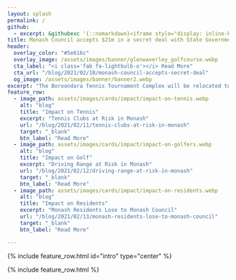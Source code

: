 ```yaml
---
layout: splash
permalink: /
github:
  - excerpt: &githubexc '{::nomarkdown}<iframe style="display: inline-block;" src="https://ghbtns.com/github-btn.html?user=monashunited&repo=monashunited.com.au&type=star&count=true&size=large" frameborder="0" scrolling="0" width="160px" height="30px"></iframe> <iframe style="display: inline-block;" src="https://ghbtns.com/github-btn.html?user=metaera&repo=monashunited.com.au&type=fork&count=true&size=large" frameborder="0" scrolling="0" width="158px" height="30px"></iframe>{:/nomarkdown}'
title: Monash Council accepts $21m in a secret deal with State Government.
header:
  overlay_color: "#5e616c"
  overlay_image: /assets/images/banner/glenwaverley_golfcourse.webp
  cta_label: "<i class='fab fa-lightbulb-o'></i> Read More"
  cta_url: "/blog/2021/02/10/monash-council-accepts-secret-deal"
  og_image: /assets/images/banner/banner2.webp
excerpt: "The Boroondara Tennis Tournament Complex will be relocated to Glen Waverley Golf Course."
feature_row:
  - image_path: assets/images/cards/impact/impact-on-tennis.webp
    alt: "blog"
    title: "Impact on Tennis"
    excerpt: "Tennis Clubs at Risk in Monash"
    url: "/blog/2021/02/11/tennis-clubs-at-risk-in-monash"
    target: "_blank"
    btn_label: "Read More"
  - image_path: assets/images/cards/impact/impact-on-golfers.webp
    alt: "blog"
    title: "Impact on Golf"
    excerpt: "Driving Range at Risk in Monash"
    url: "/blog/2021/02/12/driving-range-at-risk-in-monash"
    target: "_blank"
    btn_label: "Read More"
  - image_path: assets/images/cards/impact/impact-on-residents.webp
    alt: "blog"
    title: "Impact on Residents"
    excerpt: "Monash Residents Lose to Monash Council"
    url: "/blog/2021/02/13/monash-residents-lose-to-monash-council"
    target: "_blank"
    btn_label: "Read More"

---
```



<style>
.archive__item-teaser {
    height: 250px;
}
.bravereferral {
  text-align: center;
}

</style>


{% include feature_row.html id="intro" type="center" %}



{% include feature_row.html %}
